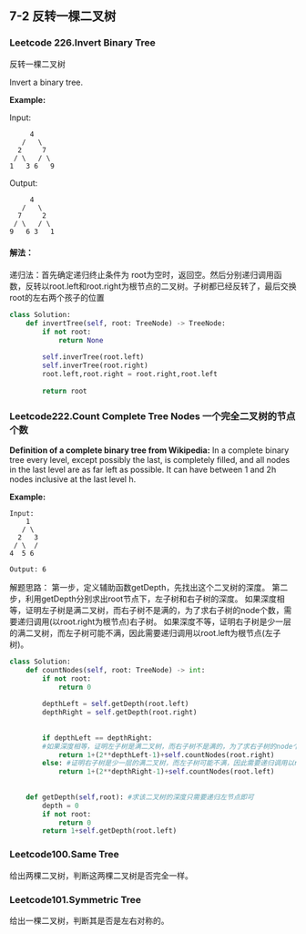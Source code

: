 ## 7-2 反转一棵二叉树

### Leetcode 226.Invert Binary Tree

反转一棵二叉树

Invert a binary tree.

**Example:**

Input:

```
     4
   /   \
  2     7
 / \   / \
1   3 6   9
```

Output:

```
     4
   /   \
  7     2
 / \   / \
9   6 3   1
```

#### 解法：

递归法：首先确定递归终止条件为 root为空时，返回空。然后分别递归调用函数，反转以root.left和root.right为根节点的二叉树。子树都已经反转了，最后交换root的左右两个孩子的位置

```python
class Solution:
    def invertTree(self, root: TreeNode) -> TreeNode:
        if not root:
            return None
        
        self.inverTree(root.left)
        self.inverTree(root.right)
        root.left,root.right = root.right,root.left
        
        return root
```
### Leetcode222.Count Complete Tree Nodes 一个完全二叉树的节点个数
**Definition of a complete binary tree from Wikipedia:**
In a complete binary tree every level, except possibly the last, is completely filled, and all nodes in the last level are as far left as possible. It can have between 1 and 2h nodes inclusive at the last level h.

**Example:**

```
Input: 
    1
   / \
  2   3
 / \  /
4  5 6

Output: 6
```
解题思路：
第一步，定义辅助函数getDepth，先找出这个二叉树的深度。
第二步，利用getDepth分别求出root节点下，左子树和右子树的深度。
如果深度相等，证明左子树是满二叉树，而右子树不是满的，为了求右子树的node个数，需要递归调用(以root.right为根节点)右子树。
如果深度不等，证明右子树是少一层的满二叉树，而左子树可能不满，因此需要递归调用以root.left为根节点(左子树)。


```python
class Solution:
    def countNodes(self, root: TreeNode) -> int:
        if not root:
            return 0
        
        depthLeft = self.getDepth(root.left)
        depthRight = self.getDepth(root.right)
        
        
        if depthLeft == depthRight:
        #如果深度相等，证明左子树是满二叉树，而右子树不是满的，为了求右子树的node个数，需要递归调用(以root.right为根节点)右子树。
            return 1+(2**depthLeft-1)+self.countNodes(root.right)
        else: #证明右子树是少一层的满二叉树，而左子树可能不满，因此需要递归调用以root.left为根节点(左子树)。
            return 1+(2**depthRight-1)+self.countNodes(root.left)
        
        
    def getDepth(self,root): #求该二叉树的深度只需要递归左节点即可
        depth = 0
        if not root:
            return 0
        return 1+self.getDepth(root.left)
```

### Leetcode100.Same Tree

给出两棵二叉树，判断这两棵二叉树是否完全一样。





### Leetcode101.Symmetric Tree

给出一棵二叉树，判断其是否是左右对称的。



